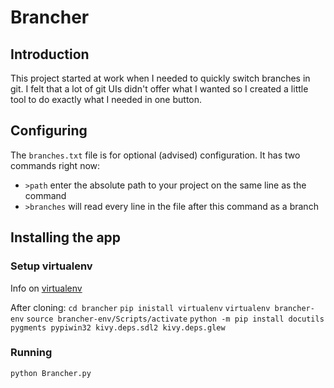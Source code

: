 # Brancher

## Introduction

This project started at work when I needed to quickly switch branches in git. I felt that a lot of git UIs didn't offer what I wanted so I created a little tool to do exactly what I needed in one button.

## Configuring

The `branches.txt` file is for optional (advised) configuration. It has two commands right now:
* `>path` enter the absolute path to your project on the same line as the command
* `>branches` will read every line in the file after this command as a branch

## Installing the app

### Setup virtualenv

Info on [virtualenv](https://virtualenv.pypa.io/en/stable/installation/)

After cloning:
`cd brancher`
`pip inistall virtualenv`
`virtualenv brancher-env`
`source brancher-env/Scripts/activate`
`python -m pip install docutils pygments pypiwin32 kivy.deps.sdl2 kivy.deps.glew`

### Running

`python Brancher.py`

